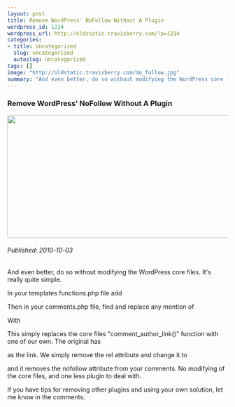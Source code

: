 ```yaml
--- 
layout: post
title: Remove WordPress' NoFollow Without A Plugin
wordpress_id: 1214
wordpress_url: http://oldstatic.travisberry.com/?p=1214
categories: 
- title: Uncategorized
  slug: uncategorized
  autoslug: uncategorized
tags: []
image: "http://oldstatic.travisberry.com/do_follow.jpg"
summary: "And even better, do so without modifying the WordPress core files. It’s really quite simple."
---
```

<article class="post clearfix">
  <h3>Remove WordPress' NoFollow Without A Plugin</h3>
  <a href="http://www.siliakatung.com/exhibition.htm" class="postImageLink"><img src="http://oldstatic.travisberry.com/do_follow.jpg" alt="" class="thumbnail alignleft" width=640 height=280 /></a>
  <h6>Published: 2010-10-03</h6>

And even better, do so without modifying the WordPress core files. It's really quite simple.
<div class="clearfix"></div>
In your templates functions.php file add 

<script src="https://gist.github.com/1177082.js?file=example1.php"></script>

Then in your comments.php file, find and replace any mention of

<script src="https://gist.github.com/1177082.js?file=example2.php"></script>

With

<script src="https://gist.github.com/1177082.js?file=example3.php"></script>

This simply replaces the core files "comment_author_link()" function with one of our own. The original has

<script src="https://gist.github.com/1177082.js?file=example4.php"></script>

as the link. We simply remove the rel attribute and change it to

<script src="https://gist.github.com/1177082.js?file=example5.php"></script>

and it removes the nofollow attribute from your comments. No modifying of the core files, and one less plugin to deal with.

If you have tips for removing other plugins and using your own solution, let me know in the comments.

</article>